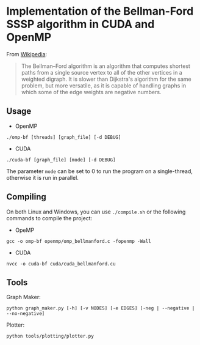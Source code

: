 # Implementation of the Bellman-Ford SSSP algorithm in CUDA and OpenMP

From [Wikipedia](https://en.wikipedia.org/wiki/Bellman%E2%80%93Ford_algorithm):

> The Bellman–Ford algorithm is an algorithm that computes shortest paths from a single source vertex to all of the other vertices in a weighted digraph.
> It is slower than Dijkstra's algorithm for the same problem, but more versatile, as it is capable of handling graphs in which some of the edge weights are negative numbers.

## Usage
- OpenMP
```
./omp-bf [threads] [graph_file] [-d DEBUG]
```
- CUDA
```
./cuda-bf [graph_file] [mode] [-d DEBUG]
```
The parameter `mode` can be set to 0 to run the program on a single-thread, otherwise it is run in parallel.

## Compiling
On both Linux and Windows, you can use `./compile.sh` or the following commands to compile the project:
- OpeMP
```
gcc -o omp-bf openmp/omp_bellmanford.c -fopenmp -Wall
```
- CUDA
```
nvcc -o cuda-bf cuda/cuda_bellmanford.cu
```

## Tools
Graph Maker:
```
python graph_maker.py [-h] [-v NODES] [-e EDGES] [-neg | --negative | --no-negative]
```

Plotter:
```
python tools/plotting/plotter.py
```
